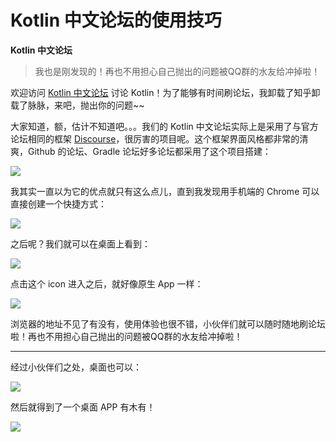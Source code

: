 # Kotlin 中文论坛的使用技巧

**Kotlin 中文论坛**

> 我也是刚发现的！再也不用担心自己抛出的问题被QQ群的水友给冲掉啦！

欢迎访问 [Kotlin 中文论坛](https://discuss.kotliner.cn/) 讨论 Kotlin！为了能够有时间刷论坛，我卸载了知乎卸载了脉脉，来吧，抛出你的问题~~

大家知道，额，估计不知道吧。。。我们的 Kotlin 中文论坛实际上是采用了与官方论坛相同的框架 [Discourse](https://www.discourse.org/)，很厉害的项目呢。这个框架界面风格都非常的清爽，Github 的论坛、Gradle 论坛好多论坛都采用了这个项目搭建：

![](https://kotlinblog-1251218094.costj.myqcloud.com/9e300468-a645-433d-ae41-60b3eaa97f5a/media/15716995316308.jpg)

我其实一直以为它的优点就只有这么点儿，直到我发现用手机端的 Chrome 可以直接创建一个快捷方式：

![](https://kotlinblog-1251218094.costj.myqcloud.com/9e300468-a645-433d-ae41-60b3eaa97f5a/media/15716998152892.jpg)

之后呢？我们就可以在桌面上看到：

![](https://kotlinblog-1251218094.costj.myqcloud.com/9e300468-a645-433d-ae41-60b3eaa97f5a/media/15716999181369.jpg)

点击这个 icon 进入之后，就好像原生 App 一样：

![](https://kotlinblog-1251218094.costj.myqcloud.com/9e300468-a645-433d-ae41-60b3eaa97f5a/media/15716999799086.jpg)

浏览器的地址不见了有没有，使用体验也很不错，小伙伴们就可以随时随地刷论坛啦！再也不用担心自己抛出的问题被QQ群的水友给冲掉啦！

--- 

经过小伙伴们之处，桌面也可以：

![](https://kotlinblog-1251218094.costj.myqcloud.com/9e300468-a645-433d-ae41-60b3eaa97f5a/media/15720452651204.jpg)

然后就得到了一个桌面 APP 有木有！

![](https://kotlinblog-1251218094.costj.myqcloud.com/9e300468-a645-433d-ae41-60b3eaa97f5a/media/15720453054368.jpg)



